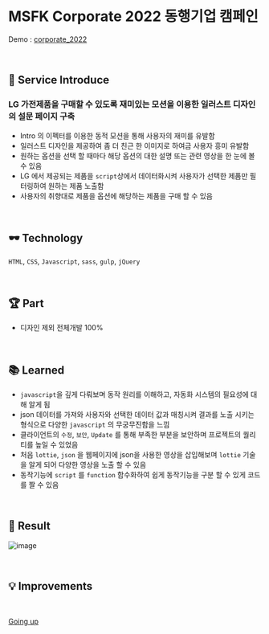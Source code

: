 # MSFK Corporate 2022 동행기업 캠페인

Demo : [corporate_2022](https://msf.or.kr/campaigns/corporate_2022/)
 
</br>

## 🎈 Service Introduce
### LG 가전제품을 구매할 수 있도록 재미있는 모션을 이용한 일러스트 디자인의 설문 페이지 구축
- Intro 의 이펙터를 이용한 동적 모션을 통해 사용자의 재미를 유발함
- 일러스트 디자인을 제공하여 좀 더 친근 한 이미지로 하여금 사용자 흥미 유발함
- 원하는 옵션을 선택 할 때마다 해당 옵션의 대한 설명 또는 관련 영상을 한 눈에 볼 수 있음
- LG 에서 제공되는 제품을 `script`상에서 데이터화시켜 사용자가 선택한 제품만 필터링하여 원하는 제품 노출함
- 사용자의 취향대로 제품을 옵션에 해당하는 제품을 구매 할 수 있음

</br>

## 🕶 Technology 
`HTML`, `CSS`, `Javascript`, `sass`, `gulp`, `jQuery`

</br>

## 🏆 Part
- 디자인 제외 전체개발 100%

</br>

## 📚 Learned
- `javascript`을 깊게 다뤄보며 동작 원리를 이해하고, 자동화 시스템의 필요성에 대해 알게 됨
- json 데이터를 가져와 사용자와 선택한 데이터 값과 매칭시켜 결과를 노출 시키는 형식으로 다양한 `javascript` 의 무궁무진함을 느낌
- 클라이언트의 `수정`, `보안`, `Update` 를 통해 부족한 부분을 보안하며 프로젝트의 퀄리티를 높일 수 있었음
- 처음 `lottie`, `json` 을 웹페이지에 json을 사용한 영상을 삽입해보며 `lottie` 기술을 알게 되어 다양한 영상을 노출 할 수 있음
- 동작기능에 `script` 를 `function` 함수화하여 쉽게 동작기능을 구분 할 수 있게 코드를 짤 수 있음

</br>

## 🎫 Result 
![image](http://chamshin.kr/images/lg/appliance_Finder/washing_img1.jpg)

</br>

## 💡 Improvements


</br>

<a href="#" class="btn--success">Going up</a>

